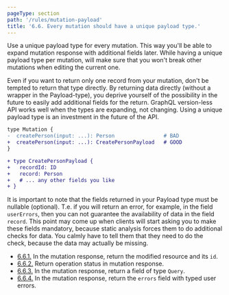 ```yaml
---
pageType: section
path: '/rules/mutation-payload'
title: '6.6. Every mutation should have a unique payload type.'
---
```


Use a unique payload type for every mutation. This way you'll be able to expand mutation response with additional fields later. While having a unique payload type per mutation, will make sure that you won't break other mutations when editing the current one.

Even if you want to return only one record from your mutation, don't be tempted to return that type directly. By returning data directly (without a wrapper in the Payload-type), you deprive yourself of the possibility in the future to easily add additional fields for the return. GraphQL version-less API works well when the types are expanding, not changing. Using a unique payload type is an investment in the future of the API.

```diff
type Mutation {
-  createPerson(input: ...): Person                # BAD
+  createPerson(input: ...): CreatePersonPayload   # GOOD
}

+ type CreatePersonPayload {
+   recordId: ID
+   record: Person
+   # ... any other fields you like
+ }
```

It is important to note that the fields returned in your Payload type must be nullable (optional). Т.е. if you will return an error, for example, in the field `userErrors`, then you can not guarantee the availability of data in the field `record`. This point may come up when clients will start asking you to make these fields mandatory, because static analysis forces them to do additional checks for data. You calmly have to tell them that they need to do the check, because the data may actually be missing.

<!-- card-links -->

- [6.6.1.](./mutation-payload-record.md) In the mutation response, return the modified resource and its `id`.
- [6.6.2.](./mutation-payload-status.md) Return operation status in mutation response.
- [6.6.3.](./mutation-payload-query.md) In the mutation response, return a field of type `Query`.
- [6.6.4.](./mutation-payload-errors.md) In the mutation response, return the `errors` field with typed user errors.

